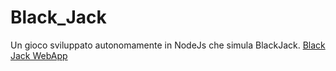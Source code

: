 # Black_Jack
Un gioco sviluppato autonomamente in NodeJs che simula BlackJack.
[Black Jack WebApp](https://sourmeaslydisc.chrimarc.repl.co)
